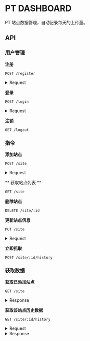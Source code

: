 # PT DASHBOARD

PT 站点数据管理，自动记录每天的上传量。

## API

### 用户管理

**注册**

`POST /register`

<details><summary>Request</summary>

| key      | type   |
| -------- | ------ |
| username | string |
| password | string |

</details>

**登录**

`POST /login`

<details><summary>Request</summary>

| key      | type   |
| -------- | ------ |
| username | string |
| password | string |

</details>

**注销**

`GET /logout`

### 指令

**添加站点**

`POST /site`

<details><summary>Request</summary>

| key      | type                 |
| -------- | -------------------- |
| type     | 'ourbits' \| 'mteam' |
| username | string               |
| password | string               |
| otp      | string               |

</details>

** 获取站点列表 **

`GET /site`

**删除站点**

`DELETE /site/:id`

**更新站点信息**

`PUT /site`

<details><summary>Request</summary>

| key      | type                 |
| -------- | -------------------- |
| type     | 'ourbits' \| 'mteam' |
| username | string               |
| password | string               |
| otp      | string               |

</details>

**立即抓取**

`POST /site/:id/history`

### 获取数据

**获取已添加站点**

`GET /site`

<details><summary>Response</summary>

| key          | type                |
| ------------ | ------------------- |
| siteID       | string              |
| siteUsername | string              |
| upload       | string              |
| lut          | YYYY-MM-DD HH:mm:ss |

</details>

**获取该站点历史数据**

`GET /site/:id/history`

<details><summary>Request</summary>

| key   | type   |
| ----- | ------ |
| page  | number |
| limit | number |

</details>

<details><summary>Response</summary>

| key     | type     |
| ------- | -------- |
| total   | number   |
| records | Record[] |

</details>
